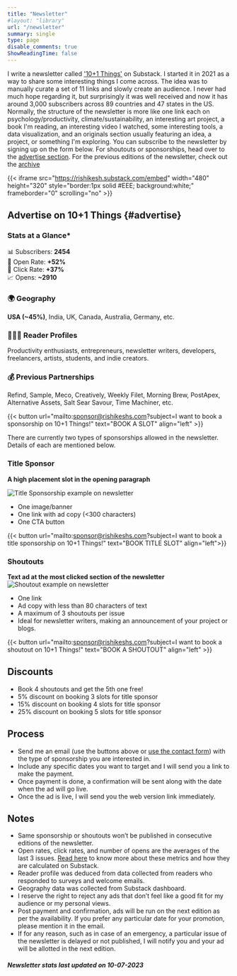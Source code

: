 ```yaml
---
title: "Newsletter"
#layout: "library"
url: "/newsletter"
summary: single
type: page
disable_comments: true
ShowReadingTime: false
---
```


I write a newsletter called ['10+1 Things'](https://rishikesh.substack.com) on Substack. I started it in 2021 as a way to share some interesting things I come across. The idea was to manually curate a set of 11 links and slowly create an audience. I never had much hope regarding it, but surprisingly it was well received and now it has around 3,000 subscribers across 89 countries and 47 states in the US. Normally, the structure of the newsletter is more like one link each on psychology/productivity, climate/sustainability, an interesting art project, a book I'm reading, an interesting video I watched, some interesting tools, a data visualization, and an originals section usually featuring an idea, a project, or something I'm exploring. You can subscribe to the newsletter by signing up on the form below. For shoutouts or sponsorships, head over to the [advertise section](#advertise).
For the previous editions of the newsletter, check out the [archive](https://rishikesh.substack.com/archive)


{{< iframe src="https://rishikesh.substack.com/embed" width="480" height="320" style="border:1px solid #EEE; background:white;" frameborder="0" scrolling="no" >}}


## Advertise on 10+1 Things {#advertise}

### Stats at a Glance*

📊 Subscribers: **2454**  
📧 Open Rate: **+52%**  
🔗 Click Rate: **+37%**  
📈 Opens: **~2910**

### 🌍 Geography
**USA (~45%)**, India, UK, Canada, Australia, Germany, etc.

### 🧑‍🤝‍🧑 Reader Profiles
Productivity enthusiasts, entrepreneurs, newsletter writers, developers, freelancers, artists, students, and indie creators.

### 💰 Previous Partnerships
Refind, Sample, Meco, Creatively, Weekly Filet, Morning Brew, PostApex, Alternative Assets, Salt Sear Savour, Time Machiner, etc.

{{< button url="mailto:sponsor@rishikeshs.com?subject=I want to book a sponsorship on 10+1 Things!" text="BOOK A SLOT" align="left" >}}

There are currently two types of sponsorships allowed in the newsletter. Details of each are mentioned below.

### Title Sponsor
**A high placement slot in the opening paragraph**

![Title Sponsorship example on newsletter](/images/nl_title_sponsor.webp)

- One image/banner
- One link with ad copy (<300 characters)
- One CTA button

{{< button url="mailto:sponsor@rishikeshs.com?subject=I want to book a title sponsorship on 10+1 Things!" text="BOOK TITLE SLOT" align="left">}}


### Shoutouts
**Text ad at the most clicked section of the newsletter**
![Shoutout example on newsletter](/images/nl_shoutout_sponsor.webp)

- One link
- Ad copy with less than 80 characters of text
- A maximum of 3 shoutouts per issue
- Ideal for newsletter writers, making an announcement of your project or blogs.

{{< button url="mailto:sponsor@rishikeshs.com?subject=I want to book a shoutout on 10+1 Things!" text="BOOK A SHOUTOUT" align="left" >}}

## Discounts
- Book 4 shoutouts and get the 5th one free!
- 5% discount on booking 3 slots for title sponsor
- 15% discount on booking 4 slots for title sponsor
- 25% discount on booking 5 slots for title sponsor

## Process
- Send me an email (use the buttons above or [use the contact form](/contact/)) with the type of sponsorship you are interested in.
- Include any specific dates you want to target and I will send you a link to make the payment.
- Once payment is done, a confirmation will be sent along with the date when the ad will go live.
- Once the ad is live, I will send you the web version link immediately.

## Notes
- Same sponsorship or shoutouts won’t be published in consecutive editions of the newsletter.
- Open rates, click rates, and number of opens are the averages of the last 3 issues. [Read here](https://on.substack.com/p/a-guide-to-your-substack-metrics) to know more about these metrics and how they are calculated on Substack.
- Reader profile was deduced from data collected from readers who responded to surveys and welcome emails.
- Geography data was collected from Substack dashboard.
- I reserve the right to reject any ads that don’t feel like a good fit for my audience or my personal views.
- Post payment and confirmation, ads will be run on the next edition as per the availability. If you prefer any particular date for your promotion, please mention it in the email.
- If for any reason, such as in case of an emergency, a particular issue of the newsletter is delayed or not published, I will notify you and your ad will be allotted in the next edition.


##### _Newsletter stats last updated on 10-07-2023_











